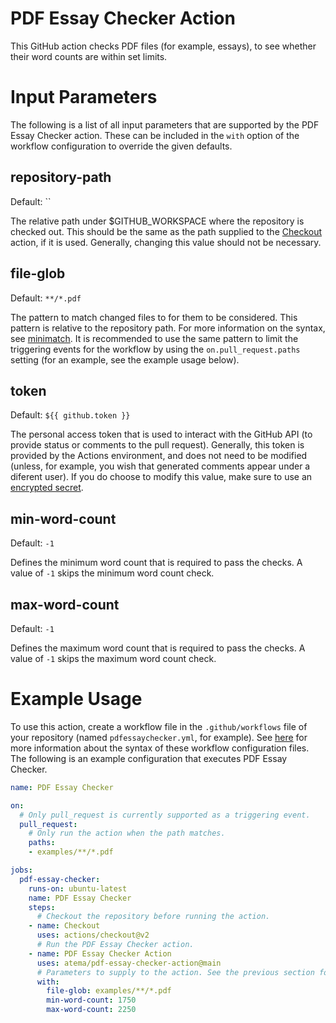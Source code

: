# PDF Essay Checker Action

This GitHub action checks PDF files (for example, essays), to see whether their word counts are within set limits.

# Input Parameters

The following is a list of all input parameters that are supported by the PDF Essay Checker action. These can be included in the `with` option of the workflow configuration to override the given defaults.

## repository-path

Default: ``

The relative path under $GITHUB_WORKSPACE where the repository is checked out. This should be the same as the path supplied to the [Checkout](https://github.com/actions/checkout) action, if it is used. Generally, changing this value should not be necessary.

## file-glob

Default: `**/*.pdf`

The pattern to match changed files to for them to be considered. This pattern is relative to the repository path. For more information on the syntax, see [minimatch](https://www.npmjs.com/package/minimatch). It is recommended to use the same pattern to limit the triggering events for the workflow by using the `on.pull_request.paths` setting (for an example, see the example usage below).

## token

Default: `${{ github.token }}`

The personal access token that is used to interact with the GitHub API (to provide status or comments to the pull request). Generally, this token is provided by the Actions environment, and does not need to be modified (unless, for example, you wish that generated comments appear under a diferent user). If you do choose to modify this value, make sure to use an [encrypted secret](https://help.github.com/en/actions/automating-your-workflow-with-github-actions/creating-and-using-encrypted-secrets).

## min-word-count

Default: `-1`

Defines the minimum word count that is required to pass the checks. A value of `-1` skips the minimum word count check.

## max-word-count

Default: `-1`

Defines the maximum word count that is required to pass the checks. A value of `-1` skips the maximum word count check.

# Example Usage

To use this action, create a workflow file in the `.github/workflows` file of your repository (named `pdfessaychecker.yml`, for example). See [here](https://docs.github.com/en/actions/reference/workflow-syntax-for-github-actions) for more information about the syntax of these workflow configuration files. The following is an example configuration that executes PDF Essay Checker.

```yaml
name: PDF Essay Checker

on:
  # Only pull_request is currently supported as a triggering event.
  pull_request:
    # Only run the action when the path matches.
    paths:
    - examples/**/*.pdf

jobs:
  pdf-essay-checker:
    runs-on: ubuntu-latest
    name: PDF Essay Checker
    steps:
      # Checkout the repository before running the action.
    - name: Checkout
      uses: actions/checkout@v2
      # Run the PDF Essay Checker action.
    - name: PDF Essay Checker Action
      uses: atema/pdf-essay-checker-action@main
      # Parameters to supply to the action. See the previous section for all options.
      with:
        file-glob: examples/**/*.pdf
        min-word-count: 1750
        max-word-count: 2250
```
